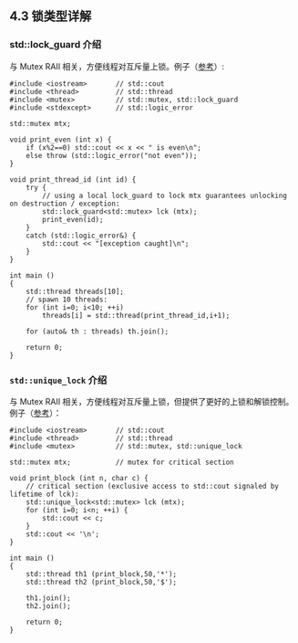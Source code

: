 ﻿## 4.3 锁类型详解 ##

### std::lock_guard 介绍 ###

与 Mutex RAII 相关，方便线程对互斥量上锁。例子（[参考](http://www.cplusplus.com/reference/mutex/lock_guard/)）:

    #include <iostream>       // std::cout
    #include <thread>         // std::thread
    #include <mutex>          // std::mutex, std::lock_guard
    #include <stdexcept>      // std::logic_error

    std::mutex mtx;

    void print_even (int x) {
        if (x%2==0) std::cout << x << " is even\n";
        else throw (std::logic_error("not even"));
    }

    void print_thread_id (int id) {
        try {
            // using a local lock_guard to lock mtx guarantees unlocking on destruction / exception:
            std::lock_guard<std::mutex> lck (mtx);
            print_even(id);
        }
        catch (std::logic_error&) {
            std::cout << "[exception caught]\n";
        }
    }

    int main ()
    {
        std::thread threads[10];
        // spawn 10 threads:
        for (int i=0; i<10; ++i)
            threads[i] = std::thread(print_thread_id,i+1);

        for (auto& th : threads) th.join();

        return 0;
    }

### `std::unique_lock` 介绍 ###

与 Mutex RAII 相关，方便线程对互斥量上锁，但提供了更好的上锁和解锁控制。例子（[参考](http://www.cplusplus.com/reference/mutex/unique_lock/)）：

    #include <iostream>       // std::cout
    #include <thread>         // std::thread
    #include <mutex>          // std::mutex, std::unique_lock

    std::mutex mtx;           // mutex for critical section

    void print_block (int n, char c) {
        // critical section (exclusive access to std::cout signaled by lifetime of lck):
        std::unique_lock<std::mutex> lck (mtx);
        for (int i=0; i<n; ++i) {
            std::cout << c;
        }
        std::cout << '\n';
    }

    int main ()
    {
        std::thread th1 (print_block,50,'*');
        std::thread th2 (print_block,50,'$');

        th1.join();
        th2.join();

        return 0;
    }
